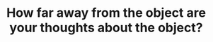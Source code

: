 ---
title: How far away from the object are your thoughts about the object?
tags: mindfulness perception experience
---